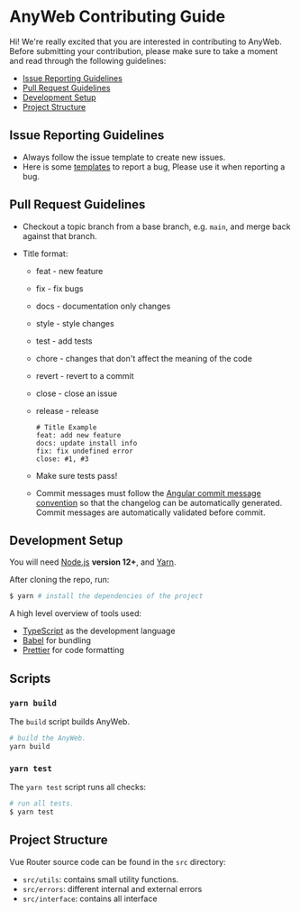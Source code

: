 # AnyWeb Contributing Guide

Hi! We're really excited that you are interested in contributing to AnyWeb. Before submitting your contribution, please make sure to take a moment and read through the following guidelines:

- [Issue Reporting Guidelines](#issue-reporting-guidelines)
- [Pull Request Guidelines](#pull-request-guidelines)
- [Development Setup](#development-setup)
- [Project Structure](#project-structure)

## Issue Reporting Guidelines

- Always follow the issue template to create new issues.
- Here is some [templates](https://github.com/IdeaLightLabs/AnyWeb-JS-SDK/issues/new/choose) to report a bug, Please use it when reporting a bug.

## Pull Request Guidelines

- Checkout a topic branch from a base branch, e.g. `main`, and merge back against that branch.

- Title format:
  - feat - new feature
  - fix - fix bugs
  - docs - documentation only changes
  - style - style changes
  - test - add tests
  - chore - changes that don't affect the meaning of the code
  - revert - revert to a commit
  - close - close an issue
  - release - release
    ```
    # Title Example
    feat: add new feature
    docs: update install info
    fix: fix undefined error
    close: #1, #3
    ```

  - Make sure tests pass!

  - Commit messages must follow the [Angular commit message convention](https://gist.github.com/brianclements/841ea7bffdb01346392c) so that the changelog can be automatically generated. Commit messages are automatically validated before commit.


## Development Setup

You will need [Node.js](http://nodejs.org) **version 12+**, and [Yarn](https://classic.yarnpkg.com/en/docs/install).

After cloning the repo, run:

```bash
$ yarn # install the dependencies of the project
```

A high level overview of tools used:

- [TypeScript](https://www.typescriptlang.org/) as the development language
- [Babel](https://babeljs.io) for bundling
- [Prettier](https://prettier.io/) for code formatting

## Scripts

### `yarn build`

The `build` script builds AnyWeb.

```bash
# build the AnyWeb.
yarn build
```

### `yarn test`

The `yarn test` script runs all checks:

```bash
# run all tests.
$ yarn test
```

## Project Structure

Vue Router source code can be found in the `src` directory:

- `src/utils`: contains small utility functions.
- `src/errors`: different internal and external errors
- `src/interface`: contains all interface
